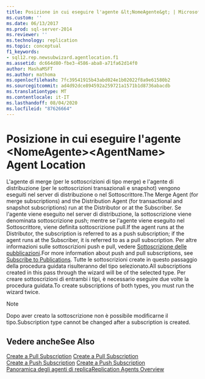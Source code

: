 ```yaml
---
title: Posizione in cui eseguire l'agente &lt;NomeAgente&gt; | Microsoft Docs
ms.custom: ''
ms.date: 06/13/2017
ms.prod: sql-server-2014
ms.reviewer: ''
ms.technology: replication
ms.topic: conceptual
f1_keywords:
- sql12.rep.newsubwizard.agentlocation.f1
ms.assetid: dc664d80-fbe3-4586-aba8-a71fa62d14f0
author: MashaMSFT
ms.author: mathoma
ms.openlocfilehash: 7fc39541915b43abd024e1b02022f8a9e61580b2
ms.sourcegitcommit: ad4d92dce894592a259721a1571b1d8736abacdb
ms.translationtype: MT
ms.contentlocale: it-IT
ms.lasthandoff: 08/04/2020
ms.locfileid: "87626664"
---
```

# <a name="ltagentnamegt-agent-location"></a><span data-ttu-id="f8c8c-102">Posizione in cui eseguire l'agente &lt;NomeAgente&gt;</span><span class="sxs-lookup"><span data-stu-id="f8c8c-102">&lt;AgentName&gt; Agent Location</span></span>
  <span data-ttu-id="f8c8c-103">L'agente di merge (per le sottoscrizioni di tipo merge) e l'agente di distribuzione (per le sottoscrizioni transazionali e snapshot) vengono eseguiti nel server di distribuzione o nel Sottoscrittore.</span><span class="sxs-lookup"><span data-stu-id="f8c8c-103">The Merge Agent (for merge subscriptions) and the Distribution Agent (for transactional and snapshot subscriptions) run at the Distributor or at the Subscriber.</span></span> <span data-ttu-id="f8c8c-104">Se l'agente viene eseguito nel server di distribuzione, la sottoscrizione viene denominata sottoscrizione push; mentre se l'agente viene eseguito nel Sottoscrittore, viene definita sottoscrizione pull.</span><span class="sxs-lookup"><span data-stu-id="f8c8c-104">If the agent runs at the Distributor, the subscription is referred to as a push subscription; if the agent runs at the Subscriber, it is referred to as a pull subscription.</span></span> <span data-ttu-id="f8c8c-105">Per altre informazioni sulle sottoscrizioni push e pull, vedere [Sottoscrizione delle pubblicazioni](subscribe-to-publications.md).</span><span class="sxs-lookup"><span data-stu-id="f8c8c-105">For more information about push and pull subscriptions, see [Subscribe to Publications](subscribe-to-publications.md).</span></span> <span data-ttu-id="f8c8c-106">Tutte le sottoscrizioni create in questo passaggio della procedura guidata risulteranno del tipo selezionato.</span><span class="sxs-lookup"><span data-stu-id="f8c8c-106">All subscriptions created in this pass through the wizard will be of the selected type.</span></span> <span data-ttu-id="f8c8c-107">Per creare sottoscrizioni di entrambi i tipi, è necessario eseguire due volte la procedura guidata.</span><span class="sxs-lookup"><span data-stu-id="f8c8c-107">To create subscriptions of both types, you must run the wizard twice.</span></span>  
  
> [!NOTE]  
>  <span data-ttu-id="f8c8c-108">Dopo aver creato la sottoscrizione non è possibile modificarne il tipo.</span><span class="sxs-lookup"><span data-stu-id="f8c8c-108">Subscription type cannot be changed after a subscription is created.</span></span>  
  
## <a name="see-also"></a><span data-ttu-id="f8c8c-109">Vedere anche</span><span class="sxs-lookup"><span data-stu-id="f8c8c-109">See Also</span></span>  
 <span data-ttu-id="f8c8c-110">[Create a Pull Subscription](create-a-pull-subscription.md) </span><span class="sxs-lookup"><span data-stu-id="f8c8c-110">[Create a Pull Subscription](create-a-pull-subscription.md) </span></span>  
 <span data-ttu-id="f8c8c-111">[Create a Push Subscription](create-a-push-subscription.md) </span><span class="sxs-lookup"><span data-stu-id="f8c8c-111">[Create a Push Subscription](create-a-push-subscription.md) </span></span>  
 [<span data-ttu-id="f8c8c-112">Panoramica degli agenti di replica</span><span class="sxs-lookup"><span data-stu-id="f8c8c-112">Replication Agents Overview</span></span>](agents/replication-agents-overview.md)  
  
  
